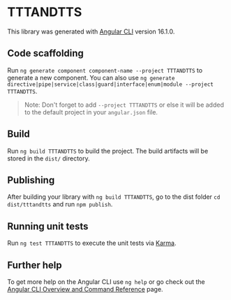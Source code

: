 # TTTANDTTS

This library was generated with [Angular CLI](https://github.com/angular/angular-cli) version 16.1.0.

## Code scaffolding

Run `ng generate component component-name --project TTTANDTTS` to generate a new component. You can also use `ng generate directive|pipe|service|class|guard|interface|enum|module --project TTTANDTTS`.
> Note: Don't forget to add `--project TTTANDTTS` or else it will be added to the default project in your `angular.json` file. 

## Build

Run `ng build TTTANDTTS` to build the project. The build artifacts will be stored in the `dist/` directory.

## Publishing

After building your library with `ng build TTTANDTTS`, go to the dist folder `cd dist/tttandtts` and run `npm publish`.

## Running unit tests

Run `ng test TTTANDTTS` to execute the unit tests via [Karma](https://karma-runner.github.io).

## Further help

To get more help on the Angular CLI use `ng help` or go check out the [Angular CLI Overview and Command Reference](https://angular.io/cli) page.
